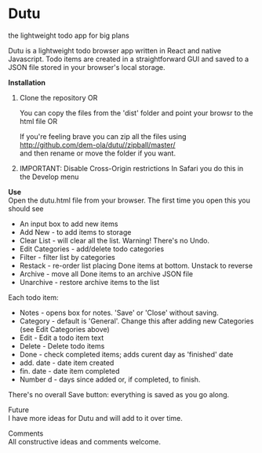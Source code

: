 # Dutu
the lightweight todo app for big plans

Dutu is a lightweight todo browser app written in React and native Javascript. Todo items are created in a straightforward GUI and saved to a JSON file stored in your browser's local storage.

**Installation**
1. Clone the repository OR

    You can copy the files from the 'dist' folder and point your browsr to the html file  OR 
    
    If you're feeling brave you can zip all the files using\
    http://github.com/dem-ola/dutu//zipball/master/  
    and then rename or move the folder if you want.


2. IMPORTANT: Disable Cross-Origin restrictions
   In Safari you do this in the Develop menu

**Use**\
Open the dutu.html file from your browser. The first time you open this you should see

   - An input box to add new items
   - Add New           		- to add items to storage
   - Clear List         - will clear all the list. Warning! There's no Undo.
   - Edit Categories    - add/delete todo categories
   - Filter             - filter list by categories
   - Restack            - re-order list placing Done items at bottom. Unstack to reverse
   - Archive            - move all Done items to an archive JSON file
   - Unarchive          - restore archive items to the list

Each todo item:
   - Notes              - opens box for notes. 'Save' or 'Close' without saving.
   - Category           - default is 'General'. Change this after adding new Categories (see Edit Categories above)
   - Edit               - Edit a todo item text
   - Delete             - Delete todo items
   - Done               - check completed items; adds curent day as 'finished' date
   - add. date          - date item created
   - fin. date          - date item completed
   - Number d           - days since added or, if completed, to finish. 

There's no overall Save button: everything is saved as you go along.

Future\
I have more ideas for Dutu and will add to it over time.

Comments\
All constructive ideas and comments welcome.
